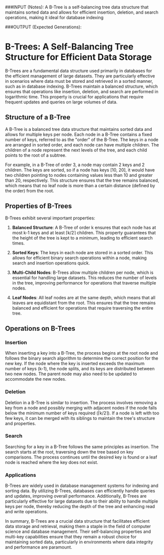 ###INPUT (Notes):
A B-Tree is a self-balancing tree data structure that maintains sorted data and allows for efficient insertion, deletion, and search operations, making it ideal for database indexing

###OUTPUT (Expected Generations):
# B-Trees: A Self-Balancing Tree Structure for Efficient Data Storage

B-Trees are a fundamental data structure used primarily in databases for the efficient management of large datasets. They are particularly effective in scenarios where data must be stored and retrieved in a sorted manner, such as in database indexing. B-Trees maintain a balanced structure, which ensures that operations like insertion, deletion, and search are performed in logarithmic time. This property is crucial for applications that require frequent updates and queries on large volumes of data.

## Structure of a B-Tree

A B-Tree is a balanced tree data structure that maintains sorted data and allows for multiple keys per node. Each node in a B-Tree contains a fixed number of keys, referred to as the "order" of the B-Tree. The keys in a node are arranged in sorted order, and each node can have multiple children. The children of a node represent the next levels of the tree, and each child points to the root of a subtree.

For example, in a B-Tree of order 3, a node may contain 2 keys and 2 children. The keys are sorted, so if a node has keys [10, 20], it would have two children pointing to nodes containing values less than 10 and greater than 20, respectively. This structure ensures that the tree remains balanced, which means that no leaf node is more than a certain distance (defined by the order) from the root.

## Properties of B-Trees

B-Trees exhibit several important properties:

1. **Balanced Structure**: A B-Tree of order k ensures that each node has at most k-1 keys and at least ⌈k/2⌉ children. This property guarantees that the height of the tree is kept to a minimum, leading to efficient search times.

2. **Sorted Keys**: The keys in each node are stored in a sorted order. This allows for efficient binary search operations within a node, making search and insertion operations quick.

3. **Multi-Child Nodes**: B-Trees allow multiple children per node, which is essential for handling large datasets. This reduces the number of levels in the tree, improving performance for operations that traverse multiple nodes.

4. **Leaf Nodes**: All leaf nodes are at the same depth, which means that all leaves are equidistant from the root. This ensures that the tree remains balanced and efficient for operations that require traversing the entire tree.

## Operations on B-Trees

### Insertion

When inserting a key into a B-Tree, the process begins at the root node and follows the binary search algorithm to determine the correct position for the new key. If the node where the key is inserted exceeds the maximum number of keys (k-1), the node splits, and its keys are distributed between two new nodes. The parent node may also need to be updated to accommodate the new nodes.

### Deletion

Deletion in a B-Tree is similar to insertion. The process involves removing a key from a node and possibly merging with adjacent nodes if the node falls below the minimum number of keys required (⌈k/2⌉). If a node is left with too few keys, it can be merged with its siblings to maintain the tree's structure and properties.

### Search

Searching for a key in a B-Tree follows the same principles as insertion. The search starts at the root, traversing down the tree based on key comparisons. The process continues until the desired key is found or a leaf node is reached where the key does not exist.

### Applications

B-Trees are widely used in database management systems for indexing and sorting data. By utilizing B-Trees, databases can efficiently handle queries and updates, improving overall performance. Additionally, B-Trees are particularly effective for large datasets due to their ability to handle multiple keys per node, thereby reducing the depth of the tree and enhancing read and write operations.

In summary, B-Trees are a crucial data structure that facilitates efficient data storage and retrieval, making them a staple in the field of computer science and database management. Their self-balancing properties and multi-key capabilities ensure that they remain a robust choice for maintaining sorted data, particularly in environments where data integrity and performance are paramount.